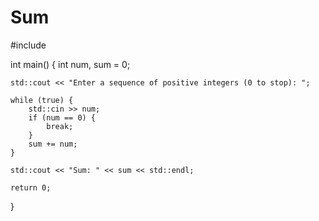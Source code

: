 # Sum

#include <iostream>

int main() {
    int num, sum = 0;
    
    std::cout << "Enter a sequence of positive integers (0 to stop): ";
    
    while (true) {
        std::cin >> num;
        if (num == 0) {
            break;
        }
        sum += num;
    }
    
    std::cout << "Sum: " << sum << std::endl;
    
    return 0;
}
